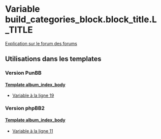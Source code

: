 # Variable build_categories_block.block_title.L_TITLE
[Explication sur le forum des forums](http://forum.forumactif.com/t294113-listing-des-variables#build_categories_block.block_title.L_TITLE)

## Utilisations dans les templates

### Version PunBB

#### [Template album_index_body](punbb/album_index_body.md)
* [Variable à la ligne 19](../punbb/album_index_body.tpl#L19)

### Version phpBB2

#### [Template album_index_body](subsilver/album_index_body.md)
* [Variable à la ligne 11](../subsilver/album_index_body.tpl#L11)